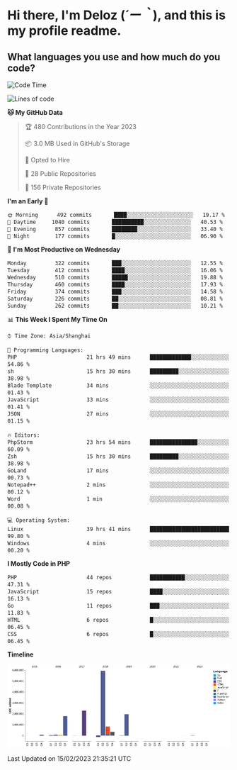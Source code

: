 # **Hi there, I'm Deloz (*´ー｀*), and this is my profile readme.**
<!--  [![Profile views](https://gpvc.arturio.dev/dank-del)](https://github.com/dank-del) -->
## **What languages you use and how much do you code?**

<!--START_SECTION:waka-->
![Code Time](http://img.shields.io/badge/Code%20Time-837%20hrs%2047%20mins-blue)

![Lines of code](https://img.shields.io/badge/From%20Hello%20World%20I%27ve%20Written-13%20Million%20lines%20of%20code-blue)

**🐱 My GitHub Data** 

> 🏆 480 Contributions in the Year 2023
 > 
> 📦 3.0 MB Used in GitHub's Storage 
 > 
> 💼 Opted to Hire
 > 
> 📜 28 Public Repositories 
 > 
> 🔑 156 Private Repositories  
 > 
**I'm an Early 🐤** 

```text
🌞 Morning      492 commits       ████░░░░░░░░░░░░░░░░░░░░░   19.17 % 
🌆 Daytime     1040 commits       ██████████░░░░░░░░░░░░░░░   40.53 % 
🌃 Evening      857 commits       ████████░░░░░░░░░░░░░░░░░   33.40 % 
🌙 Night        177 commits       █░░░░░░░░░░░░░░░░░░░░░░░░   06.90 % 

```
📅 **I'm Most Productive on Wednesday** 

```text
Monday         322 commits       ███░░░░░░░░░░░░░░░░░░░░░░   12.55 % 
Tuesday        412 commits       ████░░░░░░░░░░░░░░░░░░░░░   16.06 % 
Wednesday      510 commits       █████░░░░░░░░░░░░░░░░░░░░   19.88 % 
Thursday       460 commits       ████░░░░░░░░░░░░░░░░░░░░░   17.93 % 
Friday         374 commits       ███░░░░░░░░░░░░░░░░░░░░░░   14.58 % 
Saturday       226 commits       ██░░░░░░░░░░░░░░░░░░░░░░░   08.81 % 
Sunday         262 commits       ██░░░░░░░░░░░░░░░░░░░░░░░   10.21 % 

```


📊 **This Week I Spent My Time On** 

```text
⌚︎ Time Zone: Asia/Shanghai

💬 Programming Languages: 
PHP                      21 hrs 49 mins      █████████████░░░░░░░░░░░░   54.86 % 
sh                       15 hrs 30 mins      █████████░░░░░░░░░░░░░░░░   38.98 % 
Blade Template           34 mins             ░░░░░░░░░░░░░░░░░░░░░░░░░   01.43 % 
JavaScript               33 mins             ░░░░░░░░░░░░░░░░░░░░░░░░░   01.41 % 
JSON                     27 mins             ░░░░░░░░░░░░░░░░░░░░░░░░░   01.15 % 

🔥 Editors: 
PhpStorm                 23 hrs 54 mins      ███████████████░░░░░░░░░░   60.09 % 
Zsh                      15 hrs 30 mins      █████████░░░░░░░░░░░░░░░░   38.98 % 
GoLand                   17 mins             ░░░░░░░░░░░░░░░░░░░░░░░░░   00.73 % 
Notepad++                2 mins              ░░░░░░░░░░░░░░░░░░░░░░░░░   00.12 % 
Word                     1 min               ░░░░░░░░░░░░░░░░░░░░░░░░░   00.08 % 

💻 Operating System: 
Linux                    39 hrs 41 mins      █████████████████████████   99.80 % 
Windows                  4 mins              ░░░░░░░░░░░░░░░░░░░░░░░░░   00.20 % 

```

**I Mostly Code in PHP** 

```text
PHP                      44 repos            ███████████░░░░░░░░░░░░░░   47.31 % 
JavaScript               15 repos            ████░░░░░░░░░░░░░░░░░░░░░   16.13 % 
Go                       11 repos            ███░░░░░░░░░░░░░░░░░░░░░░   11.83 % 
HTML                     6 repos             █░░░░░░░░░░░░░░░░░░░░░░░░   06.45 % 
CSS                      6 repos             █░░░░░░░░░░░░░░░░░░░░░░░░   06.45 % 

```


**Timeline**

![Chart not found](https://raw.githubusercontent.com/deloz/deloz/main/charts/bar_graph.png) 


 Last Updated on 15/02/2023 21:35:21 UTC
<!--END_SECTION:waka-->
